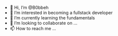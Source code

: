 - 👋 Hi, I’m @B0bbeh
- 👀 I’m interested in becoming a fullstack developer
- 🌱 I’m currently learning the fundamentals
- 💞️ I’m looking to collaborate on ...
- 📫 How to reach me ...

<!---
B0bbeh/B0bbeh is a ✨ special ✨ repository because its `README.md` (this file) appears on your GitHub profile.
You can click the Preview link to take a look at your changes.
--->
